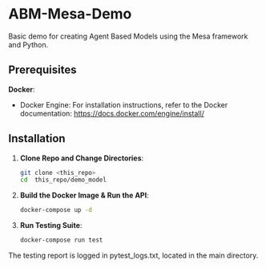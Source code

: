 # ABM-Mesa-Demo
Basic demo for creating Agent Based Models using the Mesa framework and Python.

## Prerequisites

**Docker**:

- Docker Engine: For installation instructions, refer to the Docker documentation: https://docs.docker.com/engine/install/

## Installation

1. **Clone Repo and Change Directories**:
   ```bash
   git clone <this_repo>
   cd  this_repo/demo_model
    ```
2. **Build the Docker Image & Run the API**:
   ```bash
   docker-compose up -d
    ```
3. **Run Testing Suite**:
   ```bash
   docker-compose run test  
   ```
The testing report is logged in pytest_logs.txt, located in the main directory.   
